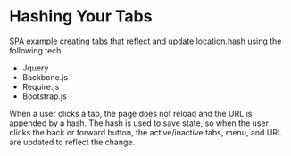 Hashing Your Tabs
=================

SPA example creating tabs that reflect and update location.hash using the following tech:
- Jquery
- Backbone.js
- Require.js
- Bootstrap.js

When a user clicks a tab, the page does not reload and the URL is appended by a hash. The hash is used to save state, so when the user clicks the back or forward button, the active/inactive tabs, menu, and URL are updated to reflect the change.
